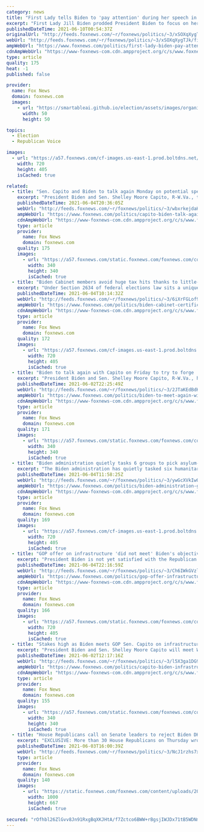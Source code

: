 ```yaml
---
category: news
title: "First Lady tells Biden to 'pay attention' during her speech in UK"
excerpt: "First Lady Jill Biden prodded President Biden to focus on her speech during a lighthearted moment at an event marking the start of the first overseas trip of his presidency on Wednesday."
publishedDateTime: 2021-06-10T00:54:37Z
originalUrl: "http://feeds.foxnews.com/~r/foxnews/politics/~3/xSOXqXygTJk/first-lady-biden-pay-attention-speech-uk-trip"
webUrl: "http://feeds.foxnews.com/~r/foxnews/politics/~3/xSOXqXygTJk/first-lady-biden-pay-attention-speech-uk-trip"
ampWebUrl: "https://www.foxnews.com/politics/first-lady-biden-pay-attention-speech-uk-trip.amp"
cdnAmpWebUrl: "https://www-foxnews-com.cdn.ampproject.org/c/s/www.foxnews.com/politics/first-lady-biden-pay-attention-speech-uk-trip.amp"
type: article
quality: 175
heat: -1
published: false

provider:
  name: Fox News
  domain: foxnews.com
  images:
    - url: "https://smartableai.github.io/election/assets/images/organizations/foxnews.com-50x50.jpg"
      width: 50
      height: 50

topics:
  - Election
  - Republican Voice

images:
  - url: "https://a57.foxnews.com/cf-images.us-east-1.prod.boltdns.net/v1/static/694940094001/7161d408-4540-472a-a140-ae113c3499b6/53aca1c4-8a1c-4c79-9eae-6d39f570c583/1280x720/match/720/405/image.jpg?ve=1&tl=1"
    width: 720
    height: 405
    isCached: true

related:
  - title: "Sen. Capito and Biden to talk again Monday on potential spending deal"
    excerpt: "President Biden and Sen. Shelley Moore Capito, R-W.Va., talked Friday in their effort to forge a bipartisan deal on infrastructure spending and they've agreed to reconvene on Monday, the senator's office said. "
    publishedDateTime: 2021-06-04T20:36:05Z
    webUrl: "http://feeds.foxnews.com/~r/foxnews/politics/~3/wbxrkejdaHY/capito-biden-talk-again-monday-infrastructure"
    ampWebUrl: "https://www.foxnews.com/politics/capito-biden-talk-again-monday-infrastructure.amp"
    cdnAmpWebUrl: "https://www-foxnews-com.cdn.ampproject.org/c/s/www.foxnews.com/politics/capito-biden-talk-again-monday-infrastructure.amp"
    type: article
    provider:
      name: Fox News
      domain: foxnews.com
    quality: 175
    images:
      - url: "https://a57.foxnews.com/static.foxnews.com/foxnews.com/content/uploads/2021/04/340/340/Marisa-Schultz.jpg?ve=1&tl=1"
        width: 340
        height: 340
        isCached: true
  - title: "Biden Cabinet members avoid huge tax hits thanks to little-known federal law"
    excerpt: "Under Section 2634 of federal elections law sits a unique provision to help soften the financial blow of new administration officials suddenly selling off assets: certificates of divestiture."
    publishedDateTime: 2021-06-04T10:14:32Z
    webUrl: "http://feeds.foxnews.com/~r/foxnews/politics/~3/6iXrFGLof9s/biden-cabinet-certificates-of-divestiture"
    ampWebUrl: "https://www.foxnews.com/politics/biden-cabinet-certificates-of-divestiture.amp"
    cdnAmpWebUrl: "https://www-foxnews-com.cdn.ampproject.org/c/s/www.foxnews.com/politics/biden-cabinet-certificates-of-divestiture.amp"
    type: article
    provider:
      name: Fox News
      domain: foxnews.com
    quality: 172
    images:
      - url: "https://a57.foxnews.com/cf-images.us-east-1.prod.boltdns.net/v1/static/694940094001/d2a99b01-47c4-41c7-b0cb-5b090050a230/f6930429-3760-4230-8b76-54bd6f4e39e7/1280x720/match/720/405/image.jpg?ve=1&tl=1"
        width: 720
        height: 405
        isCached: true
  - title: "Biden to talk again with Capito on Friday to try to forge 'infrastructure' deal"
    excerpt: "President Biden and Sen. Shelley Moore Capito, R-W.Va., had a \"constructive\" meeting Wednesday at the White House in their effort to forge a bipartisan deal on infrastructure spending and intend to talk again Friday, according to the Biden Administration."
    publishedDateTime: 2021-06-02T22:25:49Z
    webUrl: "http://feeds.foxnews.com/~r/foxnews/politics/~3/2JTaKEdBdKs/biden-to-meet-again-with-capito-on-friday-to-try-to-forge-infrastructure-deal"
    ampWebUrl: "https://www.foxnews.com/politics/biden-to-meet-again-with-capito-on-friday-to-try-to-forge-infrastructure-deal.amp"
    cdnAmpWebUrl: "https://www-foxnews-com.cdn.ampproject.org/c/s/www.foxnews.com/politics/biden-to-meet-again-with-capito-on-friday-to-try-to-forge-infrastructure-deal.amp"
    type: article
    provider:
      name: Fox News
      domain: foxnews.com
    quality: 171
    images:
      - url: "https://a57.foxnews.com/static.foxnews.com/foxnews.com/content/uploads/2021/04/340/340/Marisa-Schultz.jpg?ve=1&tl=1"
        width: 340
        height: 340
        isCached: true
  - title: "Biden administration quietly tasks 6 groups to pick asylum-seekers to allow into US"
    excerpt: "The Biden administration has quietly tasked six humanitarian groups with recommending which migrants should be allowed to stay in the U.S. instead of being rapidly expelled from the country under federal pandemic-related powers that block people from seeking asylum."
    publishedDateTime: 2021-06-04T11:58:25Z
    webUrl: "http://feeds.foxnews.com/~r/foxnews/politics/~3/ywGcXVkIwQU/biden-administration-groups-pick-asylum-seekers"
    ampWebUrl: "https://www.foxnews.com/politics/biden-administration-groups-pick-asylum-seekers.amp"
    cdnAmpWebUrl: "https://www-foxnews-com.cdn.ampproject.org/c/s/www.foxnews.com/politics/biden-administration-groups-pick-asylum-seekers.amp"
    type: article
    provider:
      name: Fox News
      domain: foxnews.com
    quality: 169
    images:
      - url: "https://a57.foxnews.com/cf-images.us-east-1.prod.boltdns.net/v1/static/694940094001/e93ca25d-fba9-4cfe-9975-9023021195c6/ba468a9e-b854-4db0-bd72-2039e7d6c420/1280x720/match/720/405/image.jpg?ve=1&tl=1"
        width: 720
        height: 405
        isCached: true
  - title: "GOP offer on infrastructure 'did not meet' Biden's objectives in Friday call, Psaki says"
    excerpt: "President Biden is not yet satisfied with the Republican offer on infrastructure after another call with Sen. Shelley Capito on Friday, White House press secretary Jen Psaki said."
    publishedDateTime: 2021-06-04T22:16:59Z
    webUrl: "http://feeds.foxnews.com/~r/foxnews/politics/~3/Ch6IWkGVzlU/gop-offer-infrastructure-did-not-meet-bidens-objectives"
    ampWebUrl: "https://www.foxnews.com/politics/gop-offer-infrastructure-did-not-meet-bidens-objectives.amp"
    cdnAmpWebUrl: "https://www-foxnews-com.cdn.ampproject.org/c/s/www.foxnews.com/politics/gop-offer-infrastructure-did-not-meet-bidens-objectives.amp"
    type: article
    provider:
      name: Fox News
      domain: foxnews.com
    quality: 166
    images:
      - url: "https://a57.foxnews.com/static.foxnews.com/foxnews.com/content/uploads/2021/04/720/405/GettyImages-1312682563.jpg?ve=1&tl=1"
        width: 720
        height: 405
        isCached: true
  - title: "Stakes high as Biden meets GOP Sen. Capito on infrastructure amid progressive push to leave Republicans behind"
    excerpt: "President Biden and Sen. Shelley Moore Capito will meet Wednesday afternoon for high-stakes talks on a potential infrastructure deal as the two parties' proposals are hundreds of billions of dollars apart and progressive Democrats push Biden to ditch negotiations and go it alone with a Democrats-only"
    publishedDateTime: 2021-06-02T12:17:16Z
    webUrl: "http://feeds.foxnews.com/~r/foxnews/politics/~3/l5X3ga1DG9c/capito-biden-infrastructure-meet-negotiations-progressives-abandon-gop"
    ampWebUrl: "https://www.foxnews.com/politics/capito-biden-infrastructure-meet-negotiations-progressives-abandon-gop.amp"
    cdnAmpWebUrl: "https://www-foxnews-com.cdn.ampproject.org/c/s/www.foxnews.com/politics/capito-biden-infrastructure-meet-negotiations-progressives-abandon-gop.amp"
    type: article
    provider:
      name: Fox News
      domain: foxnews.com
    quality: 155
    images:
      - url: "https://a57.foxnews.com/static.foxnews.com/foxnews.com/content/uploads/2020/01/340/340/Screen-Shot-2020-01-15-at-11.36.03-AM.png?ve=1&tl=1"
        width: 340
        height: 340
        isCached: true
  - title: "House Republicans call on Senate leaders to reject Biden DHS picks, warn they won't end border crisis"
    excerpt: "EXCLUSIVE: More than 30 House Republicans on Thursday wrote to Senate leaders in both parties, urging them to reject President Biden’s nominees for key Department of Homeland Security agencies -- warning that they will not \"make the decisions necessary\" to end the ongoing crisis at the southern border."
    publishedDateTime: 2021-06-03T16:00:39Z
    webUrl: "http://feeds.foxnews.com/~r/foxnews/politics/~3/NcJ1rzhs7xs/house-republicans-senate-leaders-biden-dhs-picks-border-crisis"
    type: article
    provider:
      name: Fox News
      domain: foxnews.com
    quality: 140
    images:
      - url: "https://static.foxnews.com/foxnews.com/content/uploads/2021/05/BORDER-2.jpeg"
        width: 1000
        height: 667
        isCached: true

secured: "rOfhbl26ZlGvv8Jn91RxgBqXKJHtA/f7Zctco6BWW+rBgsjIWJDx71tB5WDNmcwDUm9gZdvYdOZ2N3p5ev6cv4hY+oRW07hBsKu00wBfd6iM+rb0nJXrlgURJDNdHC2xQE86Hj5dMJ6YmJPqteDs7dbolUQf5ky4Zv6KjqfU4Pm6NRy3P6EfK6z8AF2xRTBluNA861dwpXDVLcSXhlEWtYBb+hifvgwmW5wVbQg+xuuJ4x5+DypD57iuOBzEhugfpSPfy0mUxB58OZYkKebFltN5kDtAfaE/fftxqB0u652lbVVFwVyCLaEYpMl0ZIqXHYee2P4Fphe6twQlC5T7ItCrkBQgSh9X+Ex6fV/8Oy0=;AUnVWBc8l3OHAKGGA3qhfQ=="
---
```


